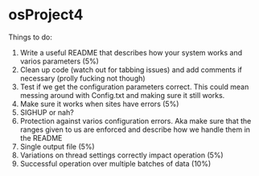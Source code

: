 # osProject4


Things to do:

1. Write a useful README that describes how your system works and varios parameters (5%)
2. Clean up code (watch out for tabbing issues) and add comments if necessary (prolly fucking not though)
3. Test if we get the configuration parameters correct. This could mean messing around with Config.txt and making sure
it still works.
4. Make sure it works when sites have errors (5%)
5. SIGHUP or nah?
6. Protection against varios configuration errors. Aka make sure that the ranges given to us are enforced and describe
how we handle them in the README
7. Single output file (5%)
8. Variations on thread settings correctly impact operation (5%)
0. Successful operation over multiple batches of data (10%)
